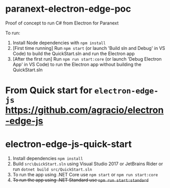 # paranext-electron-edge-poc
Proof of concept to run C# from Electron for Paranext

To run:
1. Install Node dependencies with `npm install`
2. [First time running] Run `npm start` (or launch 'Build sln and Debug' in VS Code) to build the QuickStart.sln and run the Electron app
3. [After the first run] Run `npm run start:core` (or launch 'Debug Electron App' in VS Code) to run the Electron app without building the QuickStart.sln

From Quick start for `electron-edge-js`  https://github.com/agracio/electron-edge-js
================

# electron-edge-js-quick-start

1. Install dependencies `npm install`
2. Build `src\QuickStart.sln` using Visual Studio 2017 or JetBrains Rider or run `dotnet build src/QuickStart.sln`
3. To run the app using .NET Core use `npm start` or `npm run start:core`
4. ~~To run the app using .NET Standard use `npm run start:standard`~~